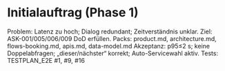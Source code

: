 # Initialauftrag (Phase 1)
Problem: Latenz zu hoch; Dialog redundant; Zeitverständnis unklar.
Ziel: ASK-001/005/006/009 DoD erfüllen.
Packs: product.md, architecture.md, flows-booking.md, apis.md, data-model.md
Akzeptanz: p95≤2 s; keine Doppelabfragen; „dieser/nächster“ korrekt; Auto-Servicewahl aktiv.
Tests: TESTPLAN_E2E #1, #9, #16
